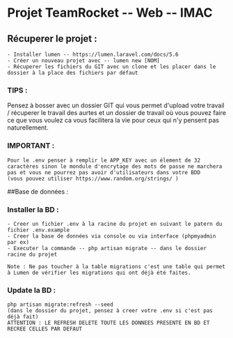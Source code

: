 # Projet TeamRocket -- Web -- IMAC 

## Récuperer le projet : 

```	
- Installer lumen -- https://lumen.laravel.com/docs/5.6
- Créer un nouveau projet avec -- lumen new [NOM]
- Récuperer les fichiers du GIT avec un clone et les placer dans le dossier à la place des fichiers par défaut
```

### TIPS : 
Pensez à bosser avec un dossier GIT qui vous permet d'upload votre travail / récuperer le travail des aurtes et un dossier de travail où vous pouvez faire ce que vous voulez ca vous facilitera la vie pour ceux qui n'y pensent pas naturellement. 


### IMPORTANT : 
	Pour le .env penser à remplir le APP_KEY avec un élement de 32 caractères sinon le mondule d'encrytage des mots de passe ne marchera pas et vous ne pourrez pas avoir d'utilisateurs dans votre BDD 
	(vous pouvez utiliser https://www.random.org/strings/ )



	
	
##Base de données : 

### Installer la BD : 
	- Creer un fichier .env à la racine du projet en suivant le patern du fichier .env.example
	- Creer la base de données via console ou via interface (phpmyadmin par ex)
	- Executer la commande -- php artisan migrate -- dans le dossier racine du projet 

	Note : Ne pas toucher à la table migrations c'est une table qui permet à Lumen de vérifier les migrations qui ont déjà été faites.


### Update la BD : 
	php artisan migrate:refresh --seed 
	(dans le dossier du projet, pensez à creer votre .env si c'est pas déjà fait)
	ATTENTION : LE REFRESH DELETE TOUTE LES DONNEES PRESENTE EN BD ET RECREE CELLES PAR DEFAUT